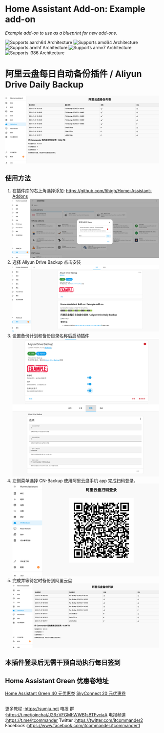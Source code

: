 # Home Assistant Add-on: Example add-on

_Example add-on to use as a blueprint for new add-ons._

![Supports aarch64 Architecture][aarch64-shield]
![Supports amd64 Architecture][amd64-shield]
![Supports armhf Architecture][armhf-shield]
![Supports armv7 Architecture][armv7-shield]
![Supports i386 Architecture][i386-shield]

[aarch64-shield]: https://img.shields.io/badge/aarch64-yes-green.svg
[amd64-shield]: https://img.shields.io/badge/amd64-yes-green.svg
[armhf-shield]: https://img.shields.io/badge/armhf-yes-green.svg
[armv7-shield]: https://img.shields.io/badge/armv7-yes-green.svg
[i386-shield]: https://img.shields.io/badge/i386-yes-green.svg

# 阿里云盘每日自动备份插件 / Aliyun Drive Daily Backup

![Aliyun Image](../images/aliyun.png)

## 使用方法

1. 在插件库的右上角选择添加: https://github.com/5high/Home-Assistant-Addons
   ![Aliyun Image](../images/add.png)
2. 选择 Aliyun Drive Backup 点击安装
   ![Aliyun Image](../images/install.png)
3. 设置备份计划和备份目录名称后启动插件
   ![Aliyun Image](../images/1.png)
   ![Aliyun Image](../images/2.png)
4. 左侧菜单选择 CN-Backup 使用阿里云盘手机 app 完成扫码登录。
   ![Aliyun Image](../images/scan.png)
5. 完成并等待定时备份到阿里云盘
   ![Aliyun Image](../images/aliyun.png)

## 本插件登录后无需干预自动执行每日签到

## Home Assistant Green 优惠卷地址

[Home Assistant Green 40 元优惠卷](https://sumju.net/?p=7943)
[SkyConnect 20 元优惠卷](https://sumju.net/?p=7943)

##

更多教程 :https://sumju.net
电报 群 :https://t.me/joinchat/J26zVFGMhWWB1sBTFvcjaA
电报频道 :https://t.me/itcommander
Twitter :https://twitter.com/itcommander2
Facebook :https://www.facebook.com/itcommander.itcommander.1

